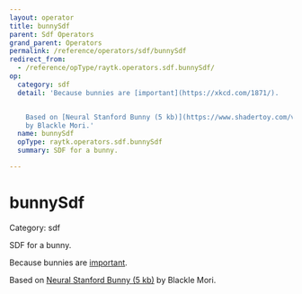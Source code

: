 ```yaml
---
layout: operator
title: bunnySdf
parent: Sdf Operators
grand_parent: Operators
permalink: /reference/operators/sdf/bunnySdf
redirect_from:
  - /reference/opType/raytk.operators.sdf.bunnySdf/
op:
  category: sdf
  detail: 'Because bunnies are [important](https://xkcd.com/1871/).


    Based on [Neural Stanford Bunny (5 kb)](https://www.shadertoy.com/view/wtVyWK)
    by Blackle Mori.'
  name: bunnySdf
  opType: raytk.operators.sdf.bunnySdf
  summary: SDF for a bunny.

---
```


# bunnySdf

Category: sdf



SDF for a bunny.

Because bunnies are [important](https://xkcd.com/1871/).

Based on [Neural Stanford Bunny (5 kb)](https://www.shadertoy.com/view/wtVyWK) by Blackle Mori.